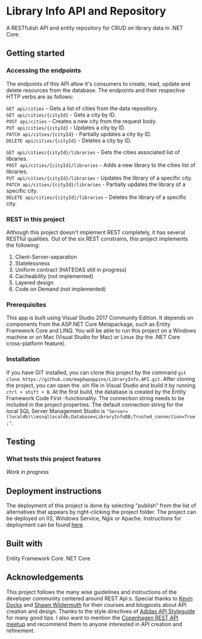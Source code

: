 # Library Info API and Repository
A RESTfulish API and entity repository for CRUD on library data in .NET Core.

## Getting started

### Accessing the endpoints
The endpoints of this API allow it's consumers to create, read, update and delete resources from the database. The endpoints and their respective HTTP verbs are as follows:

```GET api/cities``` - Gets a list of cities from the data repository.  
```GET api/cities/{cityId}``` - Gets a city by ID.  
```POST api/cities``` - Creates a new city from the request body.  
```PUT api/cities/{cityId}``` - Updates a city by ID.  
```PATCH api/cities/{cityId}``` - Partially updates a city by ID.  
```DELETE api/cities/{cityId}``` - Deletes a city by ID.  

```GET api/cities/{cityId}/libraries``` - Gets the cities associated list of libraries.  
```POST api/cities/{cityId}/libraries``` - Adds a new library to the cities list of libraries.  
```PUT api/cities/{cityId}/libraries``` - Updates the library of a specific city.  
```PATCH api/cities/{cityId}/libraries``` - Partially updates the library of a specific city.  
```DELETE api/cities/{cityId}/libraries``` - Deletes the library of a specific city.  


### REST in this project
Although this project doesn't implement REST completely, it has several RESTful qualities. Out of the six REST constrains, this project implements the following:  
1) Client-Server-separation  
2) Statelessness  
3) Uniform contract (HATEOAS still in progress)  
4) Cacheability (not implemented)  
5) Layered design  
6) Code on Demand (not implemented)  


### Prerequisites
This app is built using Visual Studio 2017 Community Edition. It depends on components from the ASP.NET Core Metapackage, such as Entity Framework Core and LINQ. You will be able to run this project on a Windows machine or on Mac (Visual Studio for Mac) or Linux (by the .NET Core cross-platform feature). 

### Installation
If you have GIT installed, you can clone this project by the command ```git clone https://github.com/magdapoppins/LibraryInfo.API.git```. After cloning the project, you can open the .sln file in Visual Studio and build it by running ```ctrl + shift + B```. At the first build, the database is created by the Entity Framework Code First -functionality. The connection string needs to be included in the project properties. The default connection string for the local SQL Server Management Studio is ```"Server=(localdb)\\mssqllocaldb;Database=LibraryInfoDB;Trusted_connection=True;"```. 

## Testing  

### What tests this project features
*Work in progress*

## Deployment instructions
The deployment of this project is done by selecting "publish" from the list of alternatives that appears by right-clicking the project folder. The project can be deployed on IIS, Windows Service, Ngix or Apache. Instructions for deployment can be found [here](https://docs.microsoft.com/en-us/aspnet/core/host-and-deploy/?tabs=aspnetcore2x). 

## Built with
Entity Framework Core 
.NET Core

## Acknowledgements
This project follows the many wise guidelines and instructions of the developer community centered around REST Api:s. Special thanks to [Kevin Dockx](https://www.kevindockx.com/) and [Shawn Wildermuth](https://wildermuth.com/) for their courses and blogposts about API creation and design. Thanks to the style directives of [Adidas API Styleguide](https://adidas-group.gitbooks.io/api-guidelines/content/) for many good tips. I also want to mention the [Copenhagen REST API meetup](https://www.meetup.com/REST-API-Meetup-Location-in-Copenhagen-Aarhus-and-Aalborg) and recommend them to anyone interested in API creation and refinement. 
